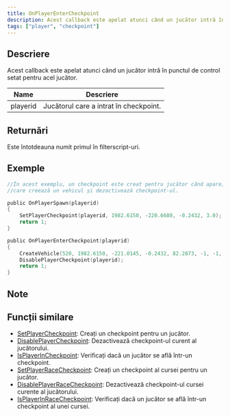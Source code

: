 ```yaml
---
title: OnPlayerEnterCheckpoint
description: Acest callback este apelat atunci când un jucător intră în punctul de control setat pentru acel jucător.
tags: ["player", "checkpoint"]
---
```


## Descriere

Acest callback este apelat atunci când un jucător intră în punctul de control setat pentru acel jucător.

| Name     | Descriere                              |
| -------- | -------------------------------------- |
| playerid | Jucătorul care a intrat în checkpoint. |

## Returnări

Este întotdeauna numit primul în filterscript-uri.

## Exemple

```c
//În acest exemplu, un checkpoint este creat pentru jucător când apare,
//care creează un vehicul și dezactivează checkpoint-ul.

public OnPlayerSpawn(playerid)
{
    SetPlayerCheckpoint(playerid, 1982.6150, -220.6680, -0.2432, 3.0);
    return 1;
}

public OnPlayerEnterCheckpoint(playerid)
{
    CreateVehicle(520, 1982.6150, -221.0145, -0.2432, 82.2873, -1, -1, 60000);
    DisablePlayerCheckpoint(playerid);
    return 1;
}
```

## Note

<TipNPCCallbacks />

## Funcții similare

- [SetPlayerCheckpoint](../functions/SetPlayerCheckpoint): Creați un checkpoint pentru un jucător.
- [DisablePlayerCheckpoint](../functions/DisablePlayerCheckpoint): Dezactivează checkpoint-ul curent al jucătorului.
- [IsPlayerInCheckpoint](../functions/IsPlayerInRaceCheckpoint): Verificați dacă un jucător se află într-un checkpoint.
- [SetPlayerRaceCheckpoint](../functions/SetPlayerRaceCheckpoint): Creați un checkpoint al cursei pentru un jucător.
- [DisablePlayerRaceCheckpoint](../functions/DisablePlayerRaceCheckpoint): Dezactivează checkpoint-ul cursei curente al jucătorului.
- [IsPlayerInRaceCheckpoint](../functions/IsPlayerInRaceCheckpoint): Verificați dacă un jucător se află într-un checkpoint al unei cursei.